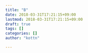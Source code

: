```yaml
---
title: "B"
date: 2018-03-31T17:21:15+09:00
lastmod: 2018-03-31T17:21:15+09:00
draft: true
tags: []
categories: []
author: "kottn"

---
```


